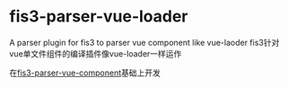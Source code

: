 # fis3-parser-vue-loader

A parser plugin for fis3 to parser vue component like vue-laoder
fis3针对vue单文件组件的编译插件像vue-loader一样运作

在[fis3-parser-vue-component](https://github.com/ccqgithub/fis3-parser-vue-component)基础上开发

